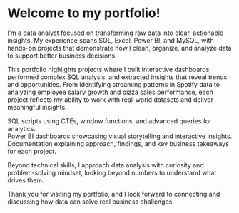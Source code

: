 # Welcome to my portfolio!

I’m a data analyst focused on transforming raw data into clear, actionable insights. My experience spans SQL, Excel, Power BI, and MySQL, with hands-on projects that demonstrate how I clean, organize, and analyze data to support better business decisions.

This portfolio highlights projects where I built interactive dashboards, performed complex SQL analysis, and extracted insights that reveal trends and opportunities. From identifying streaming patterns in Spotify data to analyzing employee salary growth and pizza sales performance, each project reflects my ability to work with real-world datasets and deliver meaningful insights.

SQL scripts using CTEs, window functions, and advanced queries for analytics.  
Power BI dashboards showcasing visual storytelling and interactive insights.  
Documentation explaining approach, findings, and key business takeaways for each project.

Beyond technical skills, I approach data analysis with curiosity and problem-solving mindset, looking beyond numbers to understand what drives them.

Thank you for visiting my portfolio, and I look forward to connecting and discussing how data can solve real business challenges.
